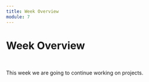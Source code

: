 ```yaml
---
title: Week Overview
module: 7
---
```


# Week Overview <br />


<br />



This week we are going to continue working on projects.

<!--<iframe width="560" height="315" src="https://www.youtube.com/embed/lGkdx-xz39A" frameborder="0" allow="accelerometer; autoplay; encrypted-media; gyroscope; picture-in-picture" allowfullscreen></iframe>-->